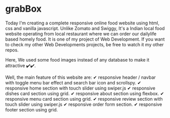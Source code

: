 # grabBox
Today I'm creating a complete responsive online food website using html, css and vanilla javascript. 
Unlike Zomato and Swiggy, It's a Indian local food website operating from local restaurant where we can order our dailylife based homely food.
It is one of my project of Web Development. If you want to check my other Web Developments projects, be free to watch it my other repos.

Here, We used some food images instead of any database to make it attractive ✔️✔️.

Well, the main feature of this website are:
✔ responsive header / navbar with toggle menu bar effect and search bar icon and scrollspy.
✔ responsive home section with touch slider using swiper.js
✔ responsive dishes card section using grid.
✔ responsive about section using flexbox.
✔ responsive menu card section using grid.
✔ responsive review section with touch slider using swiper.js
✔ responsive order form section.
✔ responsive footer section using grid.
